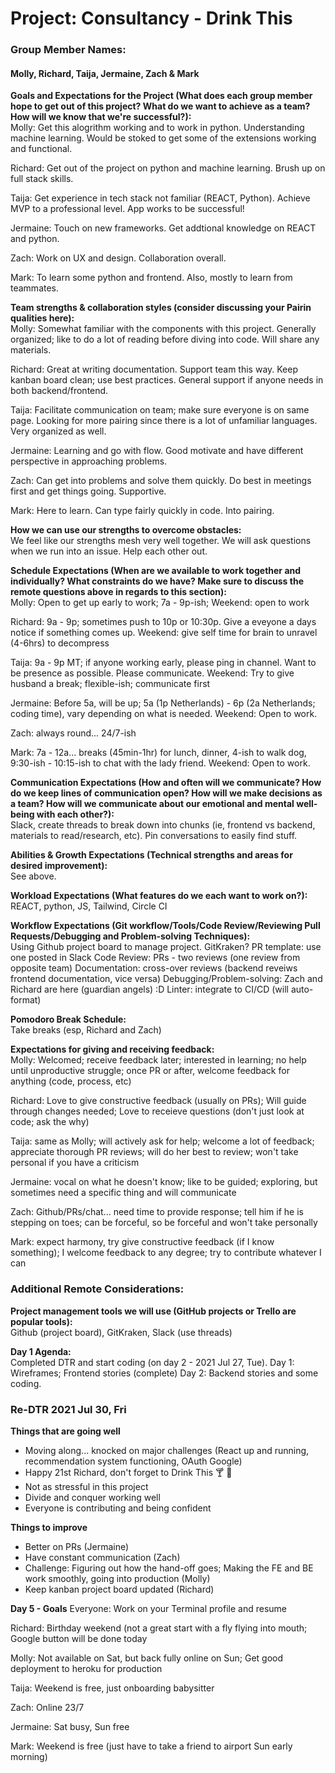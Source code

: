 # Project: Consultancy - Drink This

### Group Member Names:
#### Molly, Richard, Taija, Jermaine, Zach & Mark

**Goals and Expectations for the Project (What does each group member hope to get out of this project? What do we want to achieve as a team? How will we know that we're successful?):**  
Molly: Get this alogrithm working and to work in python. Understanding machine learning. Would be stoked to get some of the extensions working and functional.

Richard: Get out of the project on python and machine learning. Brush up on full stack skills.

Taija: Get experience in tech stack not familiar (REACT, Python). Achieve MVP to a professional level. App works to be successful!

Jermaine: Touch on new frameworks. Get addtional knowledge on REACT and python.

Zach: Work on UX and design. Collaboration overall. 

Mark: To learn some python and frontend. Also, mostly to learn from teammates.


**Team strengths & collaboration styles (consider discussing your Pairin qualities here):**  
Molly: Somewhat familiar with the components with this project. Generally organized; like to do a lot of reading before diving into code. Will share any materials.

Richard: Great at writing documentation. Support team this way. Keep kanban board clean; use best practices. General support if anyone needs in both backend/frontend.

Taija: Facilitate communication on team; make sure everyone is on same page. Looking for more pairing since there is a lot of unfamiliar languages. Very organized as well.

Jermaine: Learning and go with flow. Good motivate and have different perspective in approaching problems.

Zach: Can get into problems and solve them quickly. Do best in meetings first and get things going. Supportive.

Mark: Here to learn. Can type fairly quickly in code. Into pairing. 

**How we can use our strengths to overcome obstacles:**  
We feel like our strengths mesh very well together. We will ask questions when we run into an issue. Help each other out.

**Schedule Expectations (When are we available to work together and individually? What constraints do we have? Make sure to discuss the remote questions above in regards to this section):**  
Molly: Open to get up early to work; 7a - 9p-ish; Weekend: open to work

Richard: 9a - 9p; sometimes push to 10p or 10:30p. Give a eveyone a days notice if something comes up. Weekend: give self time for brain to unravel (4-6hrs) to decompress

Taija: 9a - 9p MT; if anyone working early, please ping in channel. Want to be presence as possible. Please communicate. Weekend: Try to give husband a break; flexible-ish; communicate first

Jermaine: Before 5a, will be up; 5a (1p Netherlands) - 6p (2a Netherlands; coding time), vary depending on what is needed. Weekend: Open to work.

Zach: always round... 24/7-ish

Mark: 7a - 12a... breaks (45min-1hr) for lunch, dinner, 4-ish to walk dog, 9:30-ish - 10:15-ish to chat with the lady friend. Weekend: Open to work.

**Communication Expectations (How and often will we communicate? How do we keep lines of communication open? How will we make decisions as a team? How will we communicate about our emotional and mental well-being with each other?):**  
Slack, create threads to break down into chunks (ie, frontend vs backend, materials to read/research, etc). Pin conversations to easily find stuff.

**Abilities & Growth Expectations (Technical strengths and areas for desired improvement):**  
See above. 

**Workload Expectations (What features do we each want to work on?):**  
REACT, python, JS, Tailwind, Circle CI

**Workflow Expectations (Git workflow/Tools/Code Review/Reviewing Pull Requests/Debugging and Problem-solving Techniques):**   
Using Github project board to manage project. GitKraken?
PR template: use one posted in Slack
Code Review: PRs - two reviews (one review from opposite team)
Documentation: cross-over reviews (backend reveiws frontend documentation, vice versa)
Debugging/Problem-solving: Zach and Richard are here (guardian angels) :D
Linter: integrate to CI/CD (will auto-format)

**Pomodoro Break Schedule:**  
Take breaks (esp, Richard and Zach)

**Expectations for giving and receiving feedback:**  
Molly: Welcomed; receive feedback later; interested in learning; no help until unproductive struggle; once PR or after, welcome feedback for anything (code, process, etc)

Richard: Love to give constructive feedback (usually on PRs); Will guide through changes needed; Love to receieve questions (don't just look at code; ask the why)

Taija: same as Molly; will actively ask for help; welcome a lot of feedback; appreciate thorough PR reviews; will do her best to review; won't take personal if you have a criticism

Jermaine: vocal on what he doesn't know; like to be guided; exploring, but sometimes need a specific thing and will communicate

Zach: Github/PRs/chat... need time to provide response; tell him if he is stepping on toes; can be forceful, so be forceful and won't take personally

Mark: expect harmony, try give constructive feedback (if I know something); I welcome feedback to any degree; try to contribute whatever I can

### Additional Remote Considerations:

**Project management tools we will use (GitHub projects or Trello are popular tools):**  
Github (project board), GitKraken, Slack (use threads)

**Day 1 Agenda:**  
Completed DTR and start coding (on day 2 - 2021 Jul 27, Tue).
Day 1: Wireframes; Frontend stories (complete)
Day 2: Backend stories and some coding.

### Re-DTR 2021 Jul 30, Fri

**Things that are going well**
- Moving along... knocked on major challenges (React up and running, recommendation system functioning, OAuth Google)
- Happy 21st Richard, don't forget to Drink This 🍸 🍹
- Not as stressful in this project
- Divide and conquer working well
- Everyone is contributing and being confident

**Things to improve**
- Better on PRs (Jermaine)
- Have constant communication (Zach)
- Challenge: Figuring out how the hand-off goes; Making the FE and BE work smoothly, going into production (Molly)
- Keep kanban project board updated (Richard)

**Day 5 - Goals**
Everyone: Work on your Terminal profile and resume

Richard: Birthday weekend (not a great start with a fly flying into mouth; Google button will be done today

Molly: Not available on Sat, but back fully online on Sun; Get good deployment to heroku for production

Taija: Weekend is free, just onboarding babysitter

Zach: Online 23/7

Jermaine: Sat busy, Sun free

Mark: Weekend is free (just have to take a friend to airport Sun early morning)